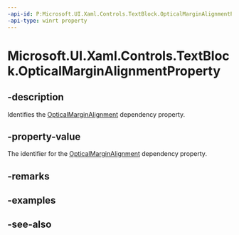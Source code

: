 ```yaml
---
-api-id: P:Microsoft.UI.Xaml.Controls.TextBlock.OpticalMarginAlignmentProperty
-api-type: winrt property
---
```


<!-- Property syntax
public Windows.UI.Xaml.DependencyProperty OpticalMarginAlignmentProperty { get; }
-->

# Microsoft.UI.Xaml.Controls.TextBlock.OpticalMarginAlignmentProperty

## -description
Identifies the [OpticalMarginAlignment](textblock_opticalmarginalignment.md) dependency property.

## -property-value
The identifier for the [OpticalMarginAlignment](textblock_opticalmarginalignment.md) dependency property.

## -remarks

## -examples

## -see-also
